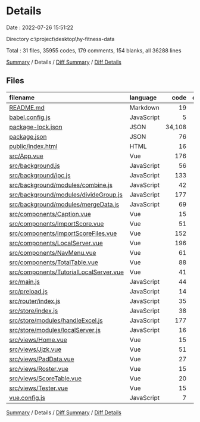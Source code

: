 # Details

Date : 2022-07-26 15:51:22

Directory c:\\project\\desktop\\hy-fitness-data

Total : 31 files,  35955 codes, 179 comments, 154 blanks, all 36288 lines

[Summary](results.md) / Details / [Diff Summary](diff.md) / [Diff Details](diff-details.md)

## Files
| filename | language | code | comment | blank | total |
| :--- | :--- | ---: | ---: | ---: | ---: |
| [README.md](/README.md) | Markdown | 19 | 0 | 6 | 25 |
| [babel.config.js](/babel.config.js) | JavaScript | 5 | 0 | 1 | 6 |
| [package-lock.json](/package-lock.json) | JSON | 34,108 | 0 | 1 | 34,109 |
| [package.json](/package.json) | JSON | 76 | 0 | 1 | 77 |
| [public/index.html](/public/index.html) | HTML | 16 | 1 | 1 | 18 |
| [src/App.vue](/src/App.vue) | Vue | 176 | 4 | 6 | 186 |
| [src/background.js](/src/background.js) | JavaScript | 56 | 27 | 11 | 94 |
| [src/background/ipc.js](/src/background/ipc.js) | JavaScript | 133 | 21 | 4 | 158 |
| [src/background/modules/combine.js](/src/background/modules/combine.js) | JavaScript | 42 | 4 | 2 | 48 |
| [src/background/modules/divideGroup.js](/src/background/modules/divideGroup.js) | JavaScript | 177 | 26 | 9 | 212 |
| [src/background/modules/mergeData.js](/src/background/modules/mergeData.js) | JavaScript | 69 | 11 | 2 | 82 |
| [src/components/Caption.vue](/src/components/Caption.vue) | Vue | 15 | 1 | 3 | 19 |
| [src/components/ImportScore.vue](/src/components/ImportScore.vue) | Vue | 51 | 0 | 4 | 55 |
| [src/components/ImportScoreFiles.vue](/src/components/ImportScoreFiles.vue) | Vue | 152 | 8 | 10 | 170 |
| [src/components/LocalServer.vue](/src/components/LocalServer.vue) | Vue | 196 | 4 | 7 | 207 |
| [src/components/NavMenu.vue](/src/components/NavMenu.vue) | Vue | 61 | 33 | 4 | 98 |
| [src/components/TotalTable.vue](/src/components/TotalTable.vue) | Vue | 88 | 0 | 8 | 96 |
| [src/components/TutorialLocalServer.vue](/src/components/TutorialLocalServer.vue) | Vue | 41 | 0 | 4 | 45 |
| [src/main.js](/src/main.js) | JavaScript | 44 | 0 | 5 | 49 |
| [src/preload.js](/src/preload.js) | JavaScript | 14 | 0 | 8 | 22 |
| [src/router/index.js](/src/router/index.js) | JavaScript | 35 | 8 | 5 | 48 |
| [src/store/index.js](/src/store/index.js) | JavaScript | 38 | 2 | 4 | 44 |
| [src/store/modules/handleExcel.js](/src/store/modules/handleExcel.js) | JavaScript | 177 | 25 | 22 | 224 |
| [src/store/modules/localServer.js](/src/store/modules/localServer.js) | JavaScript | 16 | 0 | 2 | 18 |
| [src/views/Home.vue](/src/views/Home.vue) | Vue | 15 | 0 | 3 | 18 |
| [src/views/Jjzk.vue](/src/views/Jjzk.vue) | Vue | 51 | 0 | 4 | 55 |
| [src/views/PadData.vue](/src/views/PadData.vue) | Vue | 27 | 0 | 4 | 31 |
| [src/views/Roster.vue](/src/views/Roster.vue) | Vue | 15 | 0 | 4 | 19 |
| [src/views/ScoreTable.vue](/src/views/ScoreTable.vue) | Vue | 20 | 1 | 4 | 25 |
| [src/views/Tester.vue](/src/views/Tester.vue) | Vue | 15 | 0 | 4 | 19 |
| [vue.config.js](/vue.config.js) | JavaScript | 7 | 3 | 1 | 11 |

[Summary](results.md) / Details / [Diff Summary](diff.md) / [Diff Details](diff-details.md)